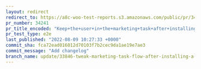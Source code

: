 ```yaml
---
layout: redirect
redirect_to: https://a8c-woo-test-reports.s3.amazonaws.com/public/pr/34241/e2e/index.html
pr_number: 34241
pr_title_encoded: "Keep+the+user+in+the+marketing+task+after+installing+an+extension"
pr_test_type: e2e
last_published: "2022-08-09 10:27:33 +0000"
commit_sha: fca72ead016012d70103f7b2cec9da1ae19e7ae3
commit_message: "Add changelog"
branch_name: update/33846-tweak-marketing-task-flow-after-installing-a-plugin
---
```

